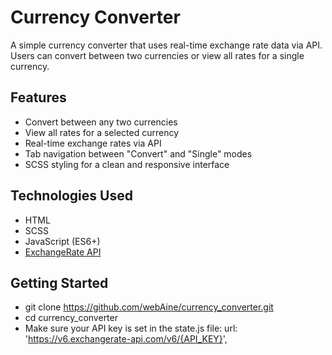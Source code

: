 # Currency Converter

A simple currency converter that uses real-time exchange rate data via API.  
Users can convert between two currencies or view all rates for a single currency.

## Features

- Convert between any two currencies
- View all rates for a selected currency
- Real-time exchange rates via API
- Tab navigation between "Convert" and "Single" modes
- SCSS styling for a clean and responsive interface

## Technologies Used

- HTML
- SCSS
- JavaScript (ES6+)
- [ExchangeRate API](https://www.exchangerate-api.com/)

## Getting Started
- git clone https://github.com/webAine/currency_converter.git
- cd currency_converter
- Make sure your API key is set in the state.js file: url: 'https://v6.exchangerate-api.com/v6/{API_KEY}',
